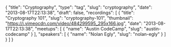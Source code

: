 {
  "title": "Cryptography",
  "type": "tag",
  "slug": "cryptography",
  "date": "2013-08-17T22:13:38",
  "draft": false,
  "recordings": [
    {
      "title": "Cryptography 101",
      "slug": "cryptography-101",
      "thumbnail": "https://i.vimeocdn.com/video/484299595_295x166.jpg",
      "date": "2013-08-17T22:13:38",
      "meetups": [
        {
          "name": "Austin CodeCamp",
          "slug": "austin-codecamp"
        }
      ],
      "speakers": [
        {
          "name": "Nolan Egly",
          "slug": "nolan-egly"
        }
      ]
    }
  ]
}